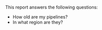 This report answers the following questions:

- How old are my pipelines?
- In what region are they?